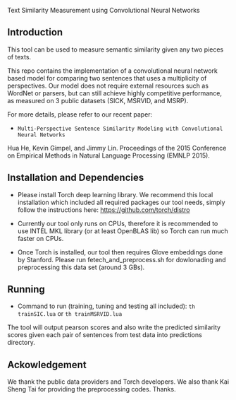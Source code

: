 Text Similarity Measurement using Convolutional Neural Networks


Introduction
------------

This tool can be used to measure semantic similarity given any two pieces of texts. 

This repo contains the implementation of a convolutional neural network based model for comparing two sentences that uses a multiplicity of perspectives. Our model does not require external resources such as WordNet or parsers, but can still achieve highly competitive performance, as measured on 3 public datasets (SICK, MSRVID, and MSRP).

For more details, please refer to our recent paper:
- ``Multi-Perspective Sentence Similarity Modeling with Convolutional Neural Networks``

Hua He, Kevin Gimpel, and Jimmy Lin. Proceedings of the 2015 Conference on Empirical Methods in Natural Language Processing (EMNLP 2015).


Installation and Dependencies
------------

- Please install Torch deep learning library. We recommend this local installation which included all required packages our tool needs, simply follow the instructions here:
https://github.com/torch/distro

- Currently our tool only runs on CPUs, therefore it is recommended to use INTEL MKL library (or at least OpenBLAS lib) so Torch can run much faster on CPUs. 

- Once Torch is installed, our tool then requires Glove embeddings done by Stanford. Please run fetech_and_preprocess.sh for dowlonading and preprocessing this data set (around 3 GBs).


Running
------------

- Command to run (training, tuning and testing all included): 
``th trainSIC.lua`` or ``th trainMSRVID.lua``

The tool will output pearson scores and also write the predicted similarity scores given each pair of sentences from test data into predictions directory.


Ackowledgement
-------------
We thank the public data providers and Torch developers. We also thank Kai Sheng Tai for providing the preprocessing codes. Thanks.
